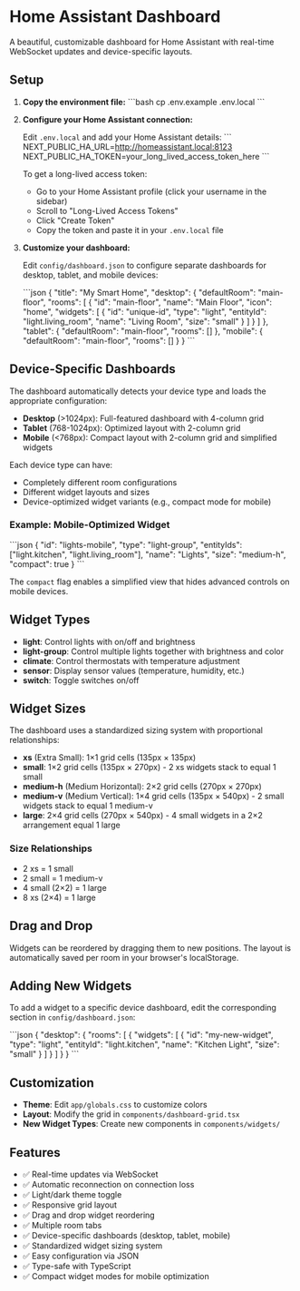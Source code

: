 # Home Assistant Dashboard

A beautiful, customizable dashboard for Home Assistant with real-time WebSocket updates and device-specific layouts.

## Setup

1. **Copy the environment file:**
   \`\`\`bash
   cp .env.example .env.local
   \`\`\`

2. **Configure your Home Assistant connection:**
   
   Edit `.env.local` and add your Home Assistant details:
   \`\`\`
   NEXT_PUBLIC_HA_URL=http://homeassistant.local:8123
   NEXT_PUBLIC_HA_TOKEN=your_long_lived_access_token_here
   \`\`\`

   To get a long-lived access token:
   - Go to your Home Assistant profile (click your username in the sidebar)
   - Scroll to "Long-Lived Access Tokens"
   - Click "Create Token"
   - Copy the token and paste it in your `.env.local` file

3. **Customize your dashboard:**
   
   Edit `config/dashboard.json` to configure separate dashboards for desktop, tablet, and mobile devices:
   
   \`\`\`json
   {
     "title": "My Smart Home",
     "desktop": {
       "defaultRoom": "main-floor",
       "rooms": [
         {
           "id": "main-floor",
           "name": "Main Floor",
           "icon": "home",
           "widgets": [
             {
               "id": "unique-id",
               "type": "light",
               "entityId": "light.living_room",
               "name": "Living Room",
               "size": "small"
             }
           ]
         }
       ]
     },
     "tablet": {
       "defaultRoom": "main-floor",
       "rooms": []
     },
     "mobile": {
       "defaultRoom": "main-floor",
       "rooms": []
     }
   }
   \`\`\`

## Device-Specific Dashboards

The dashboard automatically detects your device type and loads the appropriate configuration:

- **Desktop** (>1024px): Full-featured dashboard with 4-column grid
- **Tablet** (768-1024px): Optimized layout with 2-column grid
- **Mobile** (<768px): Compact layout with 2-column grid and simplified widgets

Each device type can have:
- Completely different room configurations
- Different widget layouts and sizes
- Device-optimized widget variants (e.g., compact mode for mobile)

### Example: Mobile-Optimized Widget

\`\`\`json
{
  "id": "lights-mobile",
  "type": "light-group",
  "entityIds": ["light.kitchen", "light.living_room"],
  "name": "Lights",
  "size": "medium-h",
  "compact": true
}
\`\`\`

The `compact` flag enables a simplified view that hides advanced controls on mobile devices.

## Widget Types

- **light**: Control lights with on/off and brightness
- **light-group**: Control multiple lights together with brightness and color
- **climate**: Control thermostats with temperature adjustment
- **sensor**: Display sensor values (temperature, humidity, etc.)
- **switch**: Toggle switches on/off

## Widget Sizes

The dashboard uses a standardized sizing system with proportional relationships:

- **xs** (Extra Small): 1×1 grid cells (135px × 135px)
- **small**: 1×2 grid cells (135px × 270px) - 2 xs widgets stack to equal 1 small
- **medium-h** (Medium Horizontal): 2×2 grid cells (270px × 270px)
- **medium-v** (Medium Vertical): 1×4 grid cells (135px × 540px) - 2 small widgets stack to equal 1 medium-v
- **large**: 2×4 grid cells (270px × 540px) - 4 small widgets in a 2×2 arrangement equal 1 large

### Size Relationships

- 2 xs = 1 small
- 2 small = 1 medium-v
- 4 small (2×2) = 1 large
- 8 xs (2×4) = 1 large

## Drag and Drop

Widgets can be reordered by dragging them to new positions. The layout is automatically saved per room in your browser's localStorage.

## Adding New Widgets

To add a widget to a specific device dashboard, edit the corresponding section in `config/dashboard.json`:

\`\`\`json
{
  "desktop": {
    "rooms": [
      {
        "widgets": [
          {
            "id": "my-new-widget",
            "type": "light",
            "entityId": "light.kitchen",
            "name": "Kitchen Light",
            "size": "small"
          }
        ]
      }
    ]
  }
}
\`\`\`

## Customization

- **Theme**: Edit `app/globals.css` to customize colors
- **Layout**: Modify the grid in `components/dashboard-grid.tsx`
- **New Widget Types**: Create new components in `components/widgets/`

## Features

- ✅ Real-time updates via WebSocket
- ✅ Automatic reconnection on connection loss
- ✅ Light/dark theme toggle
- ✅ Responsive grid layout
- ✅ Drag and drop widget reordering
- ✅ Multiple room tabs
- ✅ Device-specific dashboards (desktop, tablet, mobile)
- ✅ Standardized widget sizing system
- ✅ Easy configuration via JSON
- ✅ Type-safe with TypeScript
- ✅ Compact widget modes for mobile optimization
